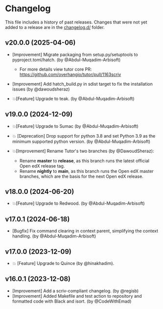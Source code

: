 # Changelog

This file includes a history of past releases. Changes that were not yet added to a release are in the [changelog.d/](./changelog.d) folder.

<!--
⚠️ DO NOT ADD YOUR CHANGES TO THIS FILE! (unless you want to modify existing changelog entries in this file)
Changelog entries are managed by scriv. After you have made some changes to this plugin, create a changelog entry with:

    scriv create

Edit and commit the newly-created file in changelog.d.

If you need to create a new release, create a separate commit just for that. It is important to respect these
instructions, because git commits are used to generate release notes:
  - Modify the version number in `__about__.py`.
  - Collect changelog entries with `scriv collect`
  - The title of the commit should be the same as the new version: "vX.Y.Z".
-->

<!-- scriv-insert-here -->

<a id='changelog-20.0.0'></a>
## v20.0.0 (2025-04-06)

- [Improvement] Migrate packaging from setup.py/setuptools to pyproject.toml/hatch. (by @Abdul-Muqadim-Arbisoft)
  - For more details view tutor core PR: https://github.com/overhangio/tutor/pull/1163scriv

- [Improvement] Add hatch_build.py in sdist target to fix the installation issues (by @dawoudsheraz)

- 💥[Feature] Upgrade to teak. (by @Abdul-Muqadim-Arbisoft)

<a id='changelog-19.0.0'></a>
## v19.0.0 (2024-12-09)

- 💥[Feature] Upgrade to Sumac (by @Abdul-Muqadim-Arbisoft)

- 💥 [Deprecation] Drop support for python 3.8 and set Python 3.9 as the minimum supported python version. (by @Abdul-Muqadim-Arbisoft)

- 💥[Improvement] Rename Tutor's two branches (by @DawoudSheraz):
  * Rename **master** to **release**, as this branch runs the latest official Open edX release tag.
  * Rename **nightly** to **main**, as this branch runs the Open edX master branches, which are the basis for the next Open edX release.

<a id='changelog-18.0.0'></a>
## v18.0.0 (2024-06-20)

- 💥[Feature] Upgrade to Redwood. (by @Abdul-Muqadim-Arbisoft)

<a id='changelog-17.0.1'></a>
## v17.0.1 (2024-06-18)

- [Bugfix] Fix command clearing in context parent, simplifying the context handling. (by @Abdul-Muqadim-Arbisoft)

<a id='changelog-17.0.0'></a>
## v17.0.0 (2023-12-09)

- 💥 [Feature] Upgrade to Quince (by @hinakhadim).

<a id='changelog-16.0.1'></a>
## v16.0.1 (2023-12-08)

- [Improvement] Add a scriv-compliant changelog. (by @regisb)
- [Improvement] Added Makefile and test action to repository and formatted code with Black and isort. (by @CodeWithEmad)

